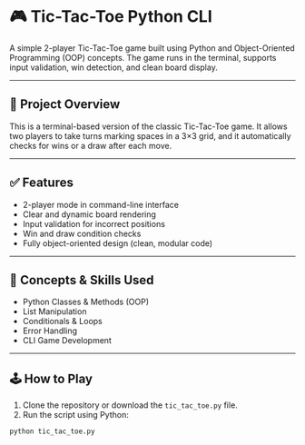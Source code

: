 # 🎮 Tic-Tac-Toe Python CLI

A simple 2-player Tic-Tac-Toe game built using Python and Object-Oriented Programming (OOP) concepts. The game runs in the terminal, supports input validation, win detection, and clean board display.

---

## 📌 Project Overview

This is a terminal-based version of the classic Tic-Tac-Toe game. It allows two players to take turns marking spaces in a 3×3 grid, and it automatically checks for wins or a draw after each move.

---

## ✅ Features

- 2-player mode in command-line interface
- Clear and dynamic board rendering
- Input validation for incorrect positions
- Win and draw condition checks
- Fully object-oriented design (clean, modular code)

---

## 🧠 Concepts & Skills Used

- Python Classes & Methods (OOP)
- List Manipulation
- Conditionals & Loops
- Error Handling
- CLI Game Development

---

## 🕹️ How to Play

1. Clone the repository or download the `tic_tac_toe.py` file.
2. Run the script using Python:

```bash
python tic_tac_toe.py
